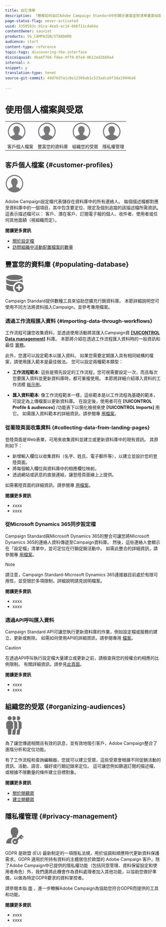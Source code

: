 ```yaml
---
title: 自訂清單
description: 「瞭解如何自訂Adobe Campaign Standard中的顯示畫面並對清單畫面採取行動：排序、篩選、刪除或複製元素。 清單畫面會顯示一或多個特定資源的元素。」
page-status-flag: never-activated
uuid: 3350583c-91ca-4ea5-ac14-6b6f11c4a64a
contentOwner: sauviat
products: SG_CAMPAIGN/STANDARD
audience: start
content-type: reference
topic-tags: discovering-the-interface
discoiquuid: 4ba4f766-fdee-4ff0-8fe4-0612ed2b69a4
internal: n
snippet: y
translation-type: tm+mt
source-git-commit: 49d76d7a1c0e12369ab1c533adca9f3da19946a8

---
```



# 使用個人檔案與受眾

<table>
<tr>
    <td valign="top">
        <a href="../../start/using/work-with-audiences.md"><img width="60px" alt="條件" src="assets/icon_profile.svg"/></a>
    </td>
    <td valign="top">
        <a href="../../api/using/creating-a-service.md"><img width="60px" alt="條件" src="assets/icon_profile.svg"/></a>
    </td>
    <td valign="top">
        <a href="../../api/using/interacting-with-custom-resources.md"><img width="60px" alt="條件" src="assets/icon_profile.svg"/></a>
    </td>
    <td valign="top">
        <a href="../../api/using/interacting-with-marketing-history.md"><img width="60px" alt="條件" src="assets/icon_profile.svg"/></a>
    </td>
</tr>
<tr>
<td>客戶個人檔案</td>
<td>豐富您的資料庫</td>
<td>組織您的受眾</td>
<td>隱私權管理</td>
</tr>
</table>

## 客戶個人檔案 {#customer-profiles}

<img width="60px" alt="條件" src="assets/icon_profile.svg"/>

Adobe Campaign設定檔代表儲存在資料庫中的所有連絡人。 每個描述檔都對應至資料庫中的一個項目，其中包含要定位、限定及個別追蹤的該描述檔所需資訊。 這表示描述檔可以： 客戶、潛在客戶、訂閱電子報的個人、收件者、使用者或任何其他面額（視組織而定）。

**閱讀更多資訊**

* [關於設定檔](../../audiences/using/about-profiles.md)
* [訪問組織中活動配置檔案的數量](../../audiences/using/active-profiles.md)

## 豐富您的資料庫 {#populating-database}

<img width="60px" alt="條件" src="assets/icon_populate.svg"/>

Campaign Standard提供數種工具來協助您擴充行銷資料庫。 本節詳細說明您可使用不同方法將資料插入Campaign，並參考專用檔案。

### 透過工作流程匯入資料 {#importing-data-through-workflows}

工作流程可讓您收集資料，並透過使用活動將其匯入Campaign資 [**[!UICONTROL Data management]**](../../automating/using/about-data-management-activities.md) 料庫。 本節將介紹在透過工作流程匯入資料時的一般資訊和最佳 [實務](../../automating/using/importing-data.md)。

此外，您還可以設定範本以匯入資料。 如果您需要定期匯入具有相同結構的檔案，請使用匯入範本是最佳做法。 您可以設定兩種範本類型：

* **工作流程範本**: 這些是預先設定的工作流程，您可視需要設定一次，而且每次您要匯入資料並更新資料庫時，都可重複使用。 本節將詳細介紹導入資料的工作流模 [板示例](../../automating/using/importing-data.md#example--import-workflow-template)。

* **匯入資料範本**: 像工作流程範本一樣，這些範本是以工作流程為基礎的範本，可設定為上傳檔案以更新資料庫。 在設定後，使用者可在 **[!UICONTROL Profile & audiences]** /功能表下以簡化檢視來使 **[!UICONTROL Imports]** 用它。 如需匯入資料範本的詳細資訊，請參閱專 [用檔案](../../automating/using/importing-data-with-import-templates.md)。

### 從著陸頁面收集資料 {#collecting-data-from-landing-pages}

登陸頁面是Web表單，可用來收集資料並建立或更新資料庫中的現有資訊。 其原則如下：

* 新增輸入欄位以收集資料（名字、姓氏、電子郵件等），以建立並設計您的登陸頁面。
* 將每個輸入欄位與資料庫中的相應欄位映射。
* 透過網站或訊息的直接連結，讓登陸頁面線上上提供。

如需著陸頁面的詳細資訊，請參閱專 [用檔案](../../channels/using/getting-started-with-landing-pages.md)。

**閱讀更多資訊**

* xxxx
* xxxx

### 從Microsoft Dynamics 365同步設定檔

Campaign Standard與Microsoft Dynamics 365的整合可讓您將Microsoft Dynamics 365的連絡人資料傳遞至Campaign資料庫。
然後，這些連絡人會顯示在「設定檔」清單中，並可定位在行銷促銷活動中。 如需此整合的詳細資訊，請參閱專 [用檔案](https://helpx.adobe.com/campaign/kb/acs-ms-dynamics.html)。

>[!NOTE]
>
>請注意，Campaign Standard-Microsoft Dynamics 365連接器目前處於有限可用性，並受限於多項限制，詳細說明請見說明檔案。

**閱讀更多資訊**

* xxxx
* xxxx

### 透過API呼叫匯入資料

Campaign Standard API可讓您執行更新資料庫的作業，例如設定檔或服務的建立、更新或刪除。 如需如何使用API的詳細資訊，請參閱專用 [檔案](../../api/using/about-campaign-standard-apis.md)。

>[!CAUTION]
>
>在透過API呼叫執行設定檔大量建立或更新之前，請檢查與您的授權合約相應的比例限制。 有關詳細資訊，請參見[此頁面](https://helpx.adobe.com/legal/product-descriptions/campaign-standard.html#ITInfrastructureResourcesbyActiveProfilesTiers)。

**閱讀更多資訊**

* xxxx
* xxxx

## 組織您的受眾 {#organizing-audiences}

<img width="60px" alt="條件" src="assets/icon_audience.svg"/>

為了讓您傳遞相關且有效的訊息，並有效地吸引客戶，Adobe Campaign整合了進階分析和定位功能。

有了工作流程和查詢編輯器，您就可以建立受眾，這些受眾會根據不同促銷活動的資訊、活動、語言、偏好或行銷記錄來定位。 這可讓您例如篩選訂閱的描述檔，或根據不限數量的條件建立目標對象。

**閱讀更多資訊**

* [關於閱聽眾](../../audiences/using/about-audiences.md)
* [建立閱聽眾](../../audiences/using/creating-audiences.md)

## 隱私權管理 {#privacy-management}

<img width="60px" alt="條件" src="assets/icon_privacy.svg"/>

GDPR 是歐盟 (EU) 最新制定的一項隱私法規，用於協調和順應時代更新資料保護需求。GDPR 適用於所持有資料的主體居住於歐盟的 Adobe Campaign 客戶。除了Adobe Campaign中已提供的隱私權功能（包括同意管理、資料保留設定和使用者角色）外，我們還將此機會作為資料處理者加入其他功能，以協助您做好準備，以做為特定GDPR要求的資料掌控者。

請參閱本指 [南](https://docs.campaign.adobe.com/doc/standard/getting_started/en/ACS_GDPR.html) ，進一步瞭解Adobe Campaign為協助您符合GDPR而提供的工具和功能。

**閱讀更多資訊**

* xxxx
* xxxx
